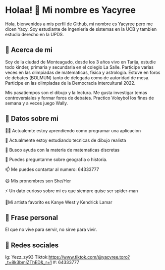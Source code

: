
# Holaa! 👋 Mi nombre es Yacyree

Hola, bienvenidos a mis perfil de Github, mi nombre es Yacyree pero me dicen Yacy. Soy estudiante de Ingenieria de sistemas en la UCB y tambien estudio derecho en la UPDS.

## 🚀 Acerca de mi

Soy de la ciudad de Monteagudo, desde los 3 años vivo en Tarija, estudie todo kinder, primaria y secundaria en el colegio La Salle. 
Participe varias veces en las olimpiadas de matematicas, fisica  y astrologia. Estuve en foros de debates (BOLMUN) tanto de delegada como de autoridad de mesa. 
Participe en las olimpiadas de la Democracia intercultural 2022.

Mis pasatiempos son el dibujo y la lectura. Me gusta investigar temas controversiales y formar foros de debates. Practico Voleybol los fines de semana y a veces juego Wally.

## 🔎 Datos sobre mi

👩‍💻 Actualemte estoy aprendiendo como programar una aplicacion

🧠 Actualmente estoy estudiando tecnicas de dibujo realista

🤔 Busco ayuda con la materia de matematicas discretas

💬 Puedes preguntarme sobre geografia o historia.

📫 Me puedes contartar al numero: 64333777

😄 Mis pronombres son She/Her

⚡️ Un dato curioso sobre mi es que siempre quise ser spider-man

🎸Mi artista favorito es Kanye West y Kendrick Lamar




## 📜 Frase personal

El que no vive para servir, no sirve para vivir.


## 🔗 Redes sociales 

Ig: Yezz_zy93
Tiktok:https://www.tiktok.com/@yacyree.toro?_t=8k3bmlZThED&_r=1
#: 64333777
